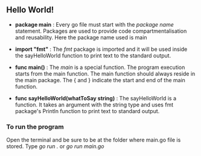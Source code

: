 ## Hello World! 

* **package main** : Every go file must start with the *package name* statement. Packages are used to provide code compartmentalisation and reusability. Here the package name used is main

* **import "fmt"** : The *fmt* package is imported and it will be used inside the sayHelloWorld function to print text to the standard output.

* **func main()** : The *main* is a special function. The program execution starts from the main function. The main function should always reside in the main package. The { and } indicate the start and end of the main function.

* **func sayHelloWorld(whatToSay string)** : The sayHelloWorld is a function. It takes an argument with the string type and uses fmt package's Println function to print text to standard output.

### To run the program
Open the terminal and be sure to be at the folder where main.go file is stored. Type *go run .* or *go run main.go*
